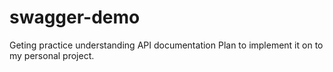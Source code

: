 # swagger-demo
Geting practice understanding API documentation
Plan to implement it on to my personal project.
